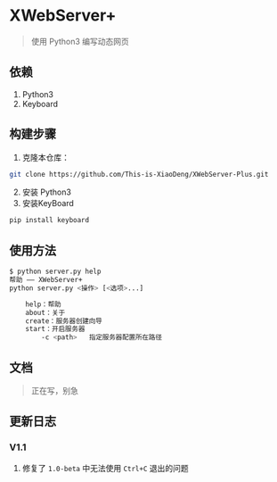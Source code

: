 # XWebServer+

> 使用 Python3 编写动态网页

## 依赖

1. Python3
2. Keyboard

## 构建步骤

1. 克隆本仓库：
```bash
git clone https://github.com/This-is-XiaoDeng/XWebServer-Plus.git
```
2. 安装 Python3
3. 安装KeyBoard
```bash
pip install keyboard
```

## 使用方法

```bash
$ python server.py help
帮助 —— XWebServer+
python server.py <操作> [<选项>...]

    help：帮助
    about：关于
    create：服务器创建向导
    start：开启服务器
        -c <path>   指定服务器配置所在路径
```

## 文档

> 正在写，别急

## 更新日志
### V1.1
1. 修复了 `1.0-beta` 中无法使用 `Ctrl+C` 退出的问题
